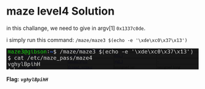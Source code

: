 # maze level4 Solution

in this challange, we need to give in argv[1] `0x1337c0de`. 

i simply run this command: `/maze/maze3 $(echo -e '\xde\xc0\x37\x13')`


![image](./images/level4.png)

**Flag:** ***`vghylBpihH`*** 
